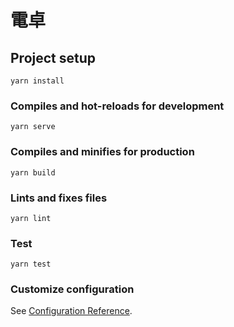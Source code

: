 # 電卓

## Project setup
```
yarn install
```

### Compiles and hot-reloads for development
```
yarn serve
```

### Compiles and minifies for production
```
yarn build
```

### Lints and fixes files
```
yarn lint
```

### Test
```
yarn test
```

### Customize configuration
See [Configuration Reference](https://cli.vuejs.org/config/).
